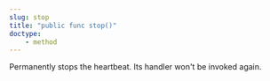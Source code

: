 ```yaml
---
slug: stop
title: "public func stop()"
doctype:
    - method
---
```


Permanently stops the heartbeat. Its handler won't be invoked again.